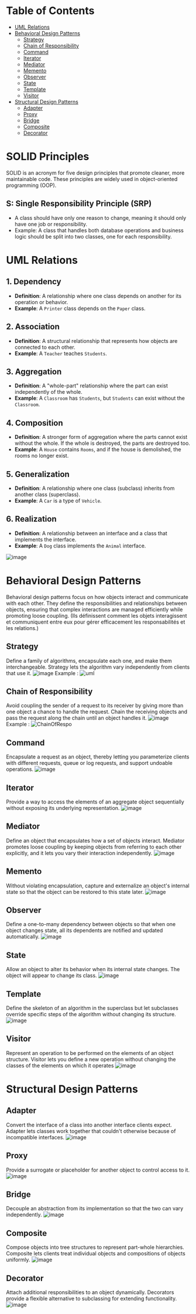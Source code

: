 # Table of Contents
- [UML Relations](#uml-relations)
- [Behavioral Design Patterns](#behavioral-design-patterns)
  - [Strategy](#strategy)
  - [Chain of Responsibility](#chain-of-responsibility)
  - [Command](#command)
  - [Iterator](#iterator)
  - [Mediator](#mediator)
  - [Memento](#memento)
  - [Observer](#observer)
  - [State](#state)
  - [Template](#template)
  - [Visitor](#visitor)
- [Structural Design Patterns](#structural-design-patterns)
  - [Adapter](#adapter)
  - [Proxy](#proxy)
  - [Bridge](#bridge)
  - [Composite](#composite)
  - [Decorator](#decorator)

# SOLID Principles
SOLID is an acronym for five design principles that promote cleaner, more maintainable code. These principles are widely used in object-oriented programming (OOP).
## S: Single Responsibility Principle (SRP)
  - A class should have only one reason to change, meaning it should only have one job or responsibility.
  - Example: A class that handles both database operations and business logic should be split into two classes, one for each responsibility.

# UML Relations

## 1. Dependency
- **Definition**: A relationship where one class depends on another for its operation or behavior.
- **Example**: A `Printer` class depends on the `Paper` class.

## 2. Association
- **Definition**: A structural relationship that represents how objects are connected to each other.
- **Example**: A `Teacher` teaches `Students`.

## 3. Aggregation
- **Definition**: A "whole-part" relationship where the part can exist independently of the whole.
- **Example**: A `Classroom` has `Students`, but `Students` can exist without the `Classroom`.

## 4. Composition
- **Definition**: A stronger form of aggregation where the parts cannot exist without the whole. If the whole is destroyed, the parts are destroyed too.
- **Example**: A `House` contains `Rooms`, and if the house is demolished, the rooms no longer exist.

## 5. Generalization
- **Definition**: A relationship where one class (subclass) inherits from another class (superclass).
- **Example**: A `Car` is a type of `Vehicle`.

## 6. Realization
- **Definition**: A relationship between an interface and a class that implements the interface.
- **Example**: A `Dog` class implements the `Animal` interface.

![image](https://github.com/user-attachments/assets/4092cf5b-58a5-46f6-b776-be92362589f6)

# Behavioral Design Patterns
Behavioral design patterns focus on how objects interact and communicate with each other. They define the responsibilities and relationships between objects, ensuring that complex interactions are managed efficiently while promoting loose coupling.
(Ils définissent comment les objets interagissent et communiquent entre eux pour gérer efficacement les responsabilités et les relations.)
## Strategy 
Define a family of algorithms, encapsulate each one, and make them interchangeable. Strategy lets the algorithm vary independently from clients that use it.
![image](https://github.com/user-attachments/assets/e6093fce-bd1b-48fd-a295-b11b9c53d4b0)
Example :
![uml](https://github.com/user-attachments/assets/2afa752b-eed5-4bc4-994d-8d05289db5ae)
## Chain of Responsibility
Avoid coupling the sender of a request to its receiver by giving more than one object a chance to handle the request. Chain the receiving objects and pass the request along the chain until an object handles it.
![image](https://github.com/user-attachments/assets/477903f1-4cb1-40b5-ac3b-fb97c30f3e7a)
Example :
![ChainOfRespo](https://github.com/user-attachments/assets/abb0a4b2-92d4-424b-b624-c3f6862d9f36)
## Command
Encapsulate a request as an object, thereby letting you parameterize clients with different requests, queue or log requests, and support undoable operations.
![image](https://github.com/user-attachments/assets/045244fa-a365-48ae-a898-2e8ccbc9e04b)
## Iterator
Provide a way to access the elements of an aggregate object sequentially without exposing its underlying representation.
![image](https://github.com/user-attachments/assets/7b7acfc5-d89c-41d1-8c66-afca9e79947b)
## Mediator 
Define an object that encapsulates how a set of objects interact. Mediator promotes loose coupling by keeping objects from referring to each other explicitly, and it lets you vary their interaction independently.
![image](https://github.com/user-attachments/assets/36437204-5131-4066-9ee0-50c592263e42)
## Memento 
Without violating encapsulation, capture and externalize an object's internal state so that the object can be restored to this state later.
![image](https://github.com/user-attachments/assets/d8b0c556-f97c-4597-8e1a-c8185fcae9ec)
## Observer 
Define a one-to-many dependency between objects so that when one object changes state, all its dependents are notified and updated automatically.
![image](https://github.com/user-attachments/assets/c5bc000c-7566-48dc-88dc-844459a3836e)
## State 
Allow an object to alter its behavior when its internal state changes. The object will appear to change its class.
![image](https://github.com/user-attachments/assets/757ae378-ce31-4e41-9720-b345c836b224)
## Template
Define the skeleton of an algorithm in the superclass but let subclasses override specific steps of the algorithm without changing its structure.
![image](https://github.com/user-attachments/assets/625d0cc8-d64e-4e63-a0d6-87af4746ff76)
## Visitor 
Represent an operation to be performed on the elements of an object structure. Visitor lets you define a new operation without changing the classes of the elements on which it operates
![image](https://github.com/user-attachments/assets/89f07c71-a3c1-4cf2-b22d-1caf1c03b5e5)
# Structural Design Patterns
## Adapter
Convert the interface of a class into another interface clients expect. Adapter lets classes work together that couldn't otherwise because of incompatible interfaces.
![image](https://github.com/user-attachments/assets/f3c4869c-68b4-439f-8d2a-1b2c9e7e16a9)
## Proxy
Provide a surrogate or placeholder for another object to control access to it.
![image](https://github.com/user-attachments/assets/9cbe25e1-c7a5-4326-98d4-afd010920db5)
## Bridge
Decouple an abstraction from its implementation so that the two can vary independently.
![image](https://github.com/user-attachments/assets/f39648df-e6fb-4544-91b6-d69e4187f2f1)
## Composite
Compose objects into tree structures to represent part-whole hierarchies. Composite lets clients treat individual objects and compositions of objects uniformly.
![image](https://github.com/user-attachments/assets/841823ea-2995-4da1-9cfc-1c1b3c823973)
## Decorator
Attach additional responsibilities to an object dynamically. Decorators provide a flexible alternative to subclassing for extending functionality.
![image](https://github.com/user-attachments/assets/a68387e4-c65b-4b85-a0a6-ed13432ad947)



